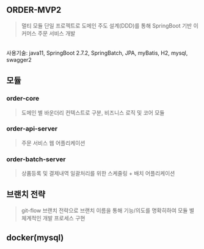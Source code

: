 ## ORDER-MVP2
> 멀티 모듈 단일 프로젝트로 도메인 주도 설계(DDD)를 통해 SpringBoot 기반 이커머스 주문 서비스 개발
<br> 
사용기술: java11, SpringBoot 2.7.2, SpringBatch, JPA, myBatis, H2, mysql, swagger2

## 모듈



### order-core
> 도메인 별 바운더리 컨텍스트로 구분, 비즈니스 로직 및 코어 모듈

### order-api-server
> 주문 서비스 웹 어플리케이션

### order-batch-server
> 상품등록 및 결제내역 일괄처리를 위한 스케줄링 + 배치 어플리케이션


## 브랜치 전략
> git-flow 브랜치 전략으로 브랜치 이름을 통해 기능/의도를 명확히하여 모듈 별 체계적인 개발 프로세스 구현


## docker(mysql) 
```

```


